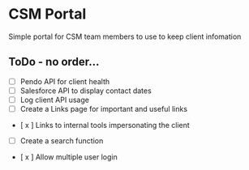 # CSM Portal

Simple portal for CSM team members to use to keep client infomation

## ToDo - no order...

- [ ] Pendo API for client health
- [ ] Salesforce API to display contact dates
- [ ] Log client API usage
- [ ] Create a Links page for important and useful links
- [ x ] Links to internal tools impersonating the client
- [ ] Create a search function
- [ x ] Allow multiple user login

